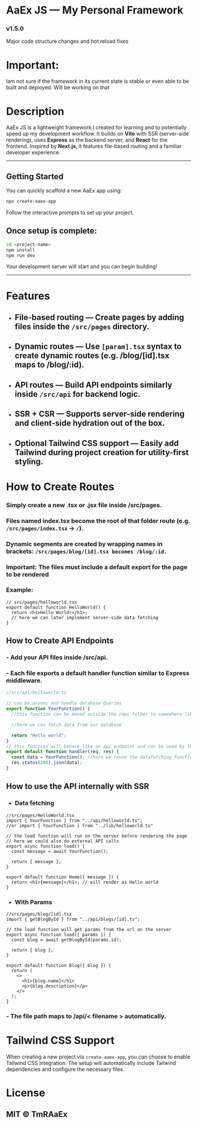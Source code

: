 # AaEx JS — My Personal Framework

### v1.5.0

Major code structure changes and hot reload fixes

# Important:

Iam not sure if the framework in its current state is stable or even able to be built and deployed.
Will be working on that


# Description
AaEx JS is a lightweight framework I created for learning and to potentially speed up my development workflow. It builds on **Vite** with SSR (server-side rendering), uses **Express** as the backend server, and **React** for the frontend. Inspired by **Next.js**, it features file-based routing and a familiar developer experience.

---

## Getting Started

You can quickly scaffold a new AaEx app using:

```bash
npx create-aaex-app
```

Follow the interactive prompts to set up your project.

## Once setup is complete:

```bash
cd <project-name>
npm install
npm run dev
```

Your development server will start and you can begin building!

---

# Features

- ## File-based routing — Create pages by adding files inside the `/src/pages` directory.

- ## Dynamic routes — Use `[param].tsx` syntax to create dynamic routes (e.g. /blog/[id].tsx maps to /blog/:id).

- ## API routes — Build API endpoints similarly inside `/src/api` for backend logic.

- ## SSR + CSR — Supports server-side rendering and client-side hydration out of the box.

- ## Optional Tailwind CSS support — Easily add Tailwind during project creation for utility-first styling.

# How to Create Routes

### Simply create a new .tsx or .jsx file inside /src/pages.

### Files named index.tsx become the root of that folder route (e.g. `/src/pages/index.tsx` -> `/`).

### Dynamic segments are created by wrapping names in brackets: `/src/pages/blog/[id].tsx becomes /blog/:id.`

### Important: The files must include a default export for the page to be rendered

### Example:

```tsx
// src/pages/helloworld.tsx
export default function HelloWorld() {
  return <h1>Hello World!</h1>;
  // here we can later implement server-side data fetching
}
```

## How to Create API Endpoints

### - Add your API files inside /src/api.

### - Each file exports a default handler function similar to Express middleware.

```ts
//src/api/helloworld.ts

// can be asynnc and handle database Queries
export function YourFunction() {
  //this function can be moved outside the /api folder to somewhere like /lib

  //here we can fetch data from our database

  return "Hello world";
}
// this function will behave like an api endpoint and can be used by the client or external services at api/helloworld
export default function handler(req, res) {
  const data = YourFunction(); //here we reuse the datafetching function
  res.status(200).json(data);
}
```

## How to use the API internally with SSR

- ### Data fetching

```tsx
//src/pages/HelloWorld.tsx
import { YourFunction } from "../api/helloworld.ts";
//or import { YourFunction } from "../lib/helloworld.ts"

// the load function will run on the server before rendering the page
// here we could also do external API calls
export async function load() {
  const message = await YourFunction();

  return { message };
}

export default function Home({ message }) {
  return <h1>{message}</h1>; // will render as Hello world
}
```

- ### With Params

```tsx
//src/pages/blog/[id].tsx
import { getBlogById } from "../api/blogs/[id].ts";

// the load function will get params from the url on the server
export async function load({ params }) {
  const blog = await getBlogById(params.id);

  return { blog };
}

export default function Blog({ blog }) {
  return (
    <>
      <h1>{blog.name}</h1>
      <p>{blog.description}</p>
    </>
  );
}
```

### - The file path maps to /api/< filename > automatically.

# Tailwind CSS Support

When creating a new project via `create-aaex-app`, you can choose to enable Tailwind CSS integration. The setup will automatically include Tailwind dependencies and configure the necessary files.

# License

## MIT © TmRAaEx
